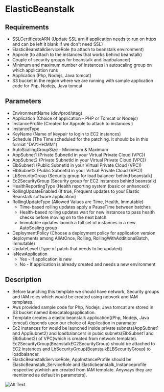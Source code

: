 # ElasticBeanstalk

## Requirements
* SSLCertificateARN (Update SSL arn if application needs to run on https and can be left it blank if we don't need SSL)
* ElasticBeanstalkServiceRole (to attach to beanstalk environment)
* Approle (to attach to the instances that works behind beanstalk)
* Couple of security groups for beanstalk and loadbalancer)
* Minimum and maximum number of instances in autoscaling group on which application runs
* Application (Php, Nodejs, Java tomcat)
* S3 bucket in the region where we are running with sample application code for Php, Nodejs, Java tomcat

## Parameters
* EnvironmentName (dev/prod/stag)
* Application (Choice of application - PHP or Tomcat or Nodejs)
* InstanceProfile (Created for Approle to attach to instances )
* InstanceType 
* KeyName (Name of keypair to login to EC2 instances)
* Schedule (The Time scheduled for the patching. It should be in this format "DAY:HH:MM")
* AutoScalingGroupSize - Mininmum & Maximum
* AppSubnet1 (Private SubnetId in your Virtual Private Cloud (VPC))
* AppSubnet2 (Private SubnetId in your Virtual Private Cloud (VPC))
* ElbSubnet1 (Public SubnetId in your Virtual Private Cloud (VPC))
* ElbSubnet2 (Public SubnetId  in your Virtual Private Cloud (VPC))
* LbSecurityGroup (Security group for load balancer behind beanstalk)
* Ec2SecurityGroup (Security group for EC2 instances behind beanstalk)
* HealthReportingType (Health reporting system (basic or enhanced))
* RollingUpdateEnabled (If true, Frequent updates to your Elastic Beanstalk software application)
* RollingUpdateType (Allowed Values are Time, Health, Immutable)
  * Time-based rolling updates apply a PauseTime between batches
  * Health-based rolling updates wait for new instances to pass health checks before moving on to the next batch
  * Immutable updates launch a full set of instances in a new AutoScaling group    
* DeploymentPolicy (Choose a deployment policy for application version deployments among AllAtOnce, Rolling, RollingWithAdditionalBatch,   Immutable)  
* UpdateLevel (Type of patch that needs to be updated)
* IsNewApplication 
  * Yes - If application is new
  * No - If application is already created and needs a new environment

## Description
* Before launching this template we should have network, Security groups and IAM roles which would be created using network and IAM templates.
* Aws provided sample code for Php, Nodejs, Java tomcat are stored in S3 bucket named ibexcatalogapplication.
* Template creates a elastic beanstalk application((Php, Nodejs, Java tomcat) depends upon our choice of Application in paramater
* Ec2 instances for would be launched inside private subnets(AppSubnet1 and AppSubnet2) and loadbalancers in pubic subnets(ElbSubnet1 and ElbSubnet2) of VPC(which is created from network template). Ec2SecurityGroup(BeanstalkEC2SecurityGroup) should be attached to EC2 instances and LbSecurityGroup(BeanstalkELBSecurityGroup) to loadbalancer.
* ElasticBeanstalkServiceRole, AppInstanceProfile should be ElasticBeanstalk_ServiceRole and Elasticbeanstalk_Instanceprofile
respectively(which are created from IAM template. Anyways they are mentioned as default in parameters).

![Alt Text](https://github.com/ibexlabs/IbexCatalog/blob/Images/Images/Beanstalk.png)
